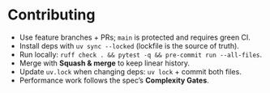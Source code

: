 # Contributing

- Use feature branches + PRs; `main` is protected and requires green CI.
- Install deps with `uv sync --locked` (lockfile is the source of truth).
- Run locally: `ruff check . && pytest -q && pre-commit run --all-files`.
- Merge with **Squash & merge** to keep linear history.
- Update `uv.lock` when changing deps: `uv lock` + commit both files.
- Performance work follows the spec’s **Complexity Gates**.

